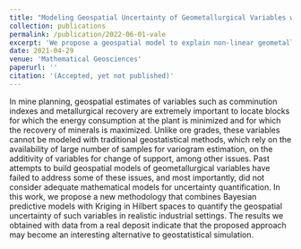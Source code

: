 ```yaml
---
title: "Modeling Geospatial Uncertainty of Geometallurgical Variables with Bayesian Models and Hilbert–Kriging"
collection: publications
permalink: /publication/2022-06-01-vale
excerpt: 'We propose a geospatial model to explain non-linear geometallurgical variables based on compositional data.'
date: 2021-04-29
venue: 'Mathematical Geosciences'
paperurl: ''
citation: '(Accepted, yet not published)'
---
```

In mine planning, geospatial estimates of variables such as comminution indexes and metallurgical recovery are extremely important to locate blocks for which the energy consumption at the plant is minimized and for which the recovery of minerals is maximized. Unlike ore grades, these variables cannot be modeled with traditional geostatistical methods, which rely on the availability of large number of samples for variogram estimation, on the additivity of variables for change of support, among other issues. Past attempts to build geospatial models of geometallurgical variables have failed to address some of these issues, and most importantly, did not consider adequate mathematical models for uncertainty quantification. In this work, we propose a new methodology that combines Bayesian predictive models with Kriging in Hilbert spaces to quantify the geospatial uncertainty of such variables in realistic industrial settings. The results we obtained with data from a real deposit indicate that the proposed approach may become an interesting alternative to geostatistical simulation.